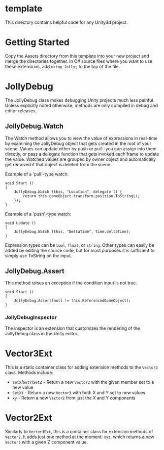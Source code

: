 template
========

This directory contains helpful code for any Unity3d project.

# Getting Started

Copy the Assets directory from this template into your new project and merge the directories
together. In C# source files where you want to use these extensions, add `using Jolly;` to the
top of the file.

# JollyDebug

The JollyDebug class makes debugging Unity projects much less painful. Unless explicitly
noted otherwise, methods are only compiled in debug and editor releases.

## JollyDebug.Watch

The Watch method allows you to view the value of expressions in real-time by examining the
JollyDebug object that gets created in the root of your scene. Values can update either by
push or pull--you can assign into them directly, or pass a delegate function that gets
invoked each frame to update the value. Watched values are grouped by owner object and
automatically get removed if that object is deleted from the scene.

Example of a 'pull'-type watch:

```
void Start ()
{
	JollyDebug.Watch (this, "Location", delegate () {
		return this.gameObject.transform.position.ToString();
	});
}
```

Example of a 'push'-type watch:

```
void Update ()
{
	JollyDebug.Watch (this, "DeltaTime", Time.deltaTime);
}
```

Expression types can be `bool`, `float`, or `string`. Other types can easily be added by editing
the source code, but for most purposes it is sufficient to simply use ToString on the input.

## JollyDebug.Assert

This method raises an exception if the condition input is not true.

```
void Start ()
{
	JollyDebug.Assert(null != this.ReferencedGameObject);
}
```

### JollyDebugInspector

The inspector is an extension that customizes the rendering of the JollyDebug
class in the Unity editor.

# Vector3Ext

This is a static container class for adding extension methods to the `Vector3` class. Methods include:
 * `SetX`/`SetY`/`SetZ` - Return a new `Vector3` with the given member set to a new value
 * `SetXY` - Return a new `Vector3` with both X and Y set to new values
 * `xy` - Return a new `Vector2` from just the X and Y components

 # Vector2Ext

 Similarly to `Vector3Ext`, this is a container class for extension methods of `Vector2`. It adds just
 one method at the moment: `xyz`, which returns a new `Vector3` with a given Z component value.


